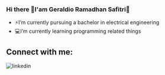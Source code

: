 ### Hi there 👋I'am Geraldio Ramadhan Safitri👋 

- ⚡I’m currently pursuing a bachelor in electrical engineering   
- :computer:I’m currently learning programming related things

## Connect with me:

[<img align="left" alt="linkedin" src="https://img.shields.io/badge/LinkedIn-blue?style=flat&logo=linkedin&labelColor=blue" />][LinkedIn]

[LinkedIn]: https://www.linkedin.com/in/geraldiors
